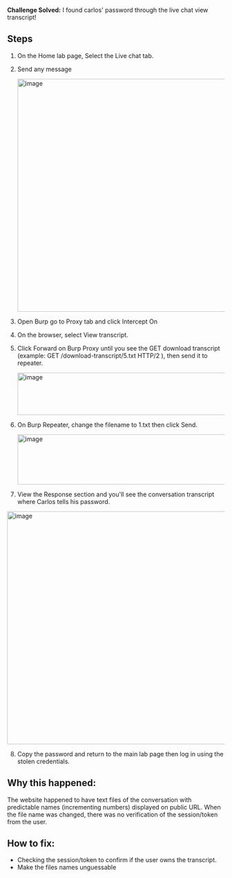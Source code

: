 **Challenge Solved:** I found carlos' password through the live chat view transcript!

## Steps
1. On the Home lab page, Select the Live chat tab.
2. Send any message

   <img width="786" height="539" alt="image" src="https://github.com/user-attachments/assets/bbdb4c22-22ec-4da0-a380-98b6156143af" />

3. Open Burp go to Proxy tab and click Intercept On
4. On the browser, select View transcript.
5. Click Forward on Burp Proxy until you see the GET download transcript (example: GET /download-transcript/5.txt HTTP/2 ), then send it to repeater.

   <img width="599" height="98" alt="image" src="https://github.com/user-attachments/assets/2479b9a9-904b-4266-b2e0-45adea4fcb62" />

6. On Burp Repeater, change the filename to 1.txt then click Send.

    <img width="508" height="116" alt="image" src="https://github.com/user-attachments/assets/d0f09c01-e03b-4cd4-a469-074e2478e1bd" />

7. View the Response section and you'll see the conversation transcript where Carlos tells his password.

<img width="786" height="539" alt="image" src="https://github.com/user-attachments/assets/42c56dc1-cbf4-4041-afc6-3acad0e93865" />

8. Copy the password and return to the main lab page then log in using the stolen credentials.

## Why this happened:
The website happened to have text files of the conversation with predictable names (incrementing numbers) displayed on public URL. 
When the file name was changed, there was no verification of the session/token from the user. 

## How to fix:
- Checking the session/token to confirm if the user owns the transcript.
- Make the files names unguessable
